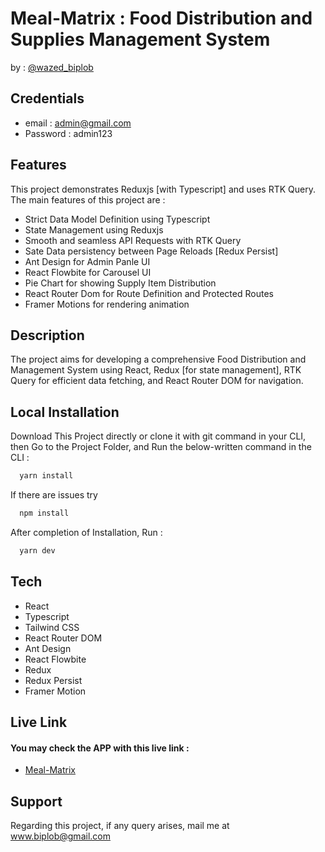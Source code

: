 # Meal-Matrix : Food Distribution and Supplies Management System

by : [@wazed_biplob](https://github.com/wazed-biplob)

## Credentials

- email : admin@gmail.com
- Password : admin123

## Features

This project demonstrates Reduxjs [with Typescript] and uses RTK Query. The main features of this project are :

- Strict Data Model Definition using Typescript
- State Management using Reduxjs
- Smooth and seamless API Requests with RTK Query
- Sate Data persistency between Page Reloads [Redux Persist]
- Ant Design for Admin Panle UI
- React Flowbite for Carousel UI
- Pie Chart for showing Supply Item Distribution
- React Router Dom for Route Definition and Protected Routes
- Framer Motions for rendering animation

## Description

The project aims for developing a comprehensive Food Distribution and Management System using React, Redux [for state management], RTK Query for efficient data fetching, and React Router DOM for navigation.

## Local Installation

Download This Project directly or clone it with git command in your CLI, then Go to the Project Folder, and Run the below-written command in the CLI :

```bash
  yarn install
```

If there are issues try

```bash
  npm install
```

After completion of Installation, Run :

```bash
  yarn dev
```

## Tech

- React
- Typescript
- Tailwind CSS
- React Router DOM
- Ant Design
- React Flowbite
- Redux
- Redux Persist
- Framer Motion

## Live Link

#### You may check the APP with this live link :

- [Meal-Matrix](https://meal-matrix.vercel.app/)

## Support

Regarding this project, if any query arises, mail me at www.biplob@gmail.com
